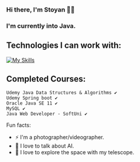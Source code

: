### Hi there, I'm Stoyan 🧑‍💻
### I'm currently into Java.


  ## Technologies I can work with: 
[![My Skills](https://skillicons.dev/icons?i=java,spring,mysql,mongodb,git,azure,docker)](https://skillicons.dev)


## Completed Courses:
```
Udemy Java Data Structures & Algorithms ✔
Udemy Spring boot ✔
Oracle Java SE 11 ✔
MySQL ✔
Java Web Developer - SoftUni ✔
```



  Fun facts:
 - ⚡  I'm a photographer/videographer.
 - 🤖  I love to talk about AI.
 - 🔭  I love to explore the space with my telescope.
 

 
 

